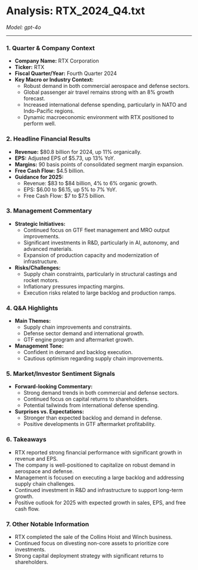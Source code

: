 # Analysis: RTX_2024_Q4.txt

*Model: gpt-4o*

---

### 1. Quarter & Company Context
- **Company Name:** RTX Corporation
- **Ticker:** RTX
- **Fiscal Quarter/Year:** Fourth Quarter 2024
- **Key Macro or Industry Context:**
  - Robust demand in both commercial aerospace and defense sectors.
  - Global passenger air travel remains strong with an 8% growth forecast.
  - Increased international defense spending, particularly in NATO and Indo-Pacific regions.
  - Dynamic macroeconomic environment with RTX positioned to perform well.

### 2. Headline Financial Results
- **Revenue:** $80.8 billion for 2024, up 11% organically.
- **EPS:** Adjusted EPS of $5.73, up 13% YoY.
- **Margins:** 90 basis points of consolidated segment margin expansion.
- **Free Cash Flow:** $4.5 billion.
- **Guidance for 2025:**
  - Revenue: $83 to $84 billion, 4% to 6% organic growth.
  - EPS: $6.00 to $6.15, up 5% to 7% YoY.
  - Free Cash Flow: $7 to $7.5 billion.

### 3. Management Commentary
- **Strategic Initiatives:**
  - Continued focus on GTF fleet management and MRO output improvements.
  - Significant investments in R&D, particularly in AI, autonomy, and advanced materials.
  - Expansion of production capacity and modernization of infrastructure.
- **Risks/Challenges:**
  - Supply chain constraints, particularly in structural castings and rocket motors.
  - Inflationary pressures impacting margins.
  - Execution risks related to large backlog and production ramps.

### 4. Q&A Highlights
- **Main Themes:**
  - Supply chain improvements and constraints.
  - Defense sector demand and international growth.
  - GTF engine program and aftermarket growth.
- **Management Tone:**
  - Confident in demand and backlog execution.
  - Cautious optimism regarding supply chain improvements.

### 5. Market/Investor Sentiment Signals
- **Forward-looking Commentary:**
  - Strong demand trends in both commercial and defense sectors.
  - Continued focus on capital returns to shareholders.
  - Potential tailwinds from international defense spending.
- **Surprises vs. Expectations:**
  - Stronger than expected backlog and demand in defense.
  - Positive developments in GTF aftermarket profitability.

### 6. Takeaways
- RTX reported strong financial performance with significant growth in revenue and EPS.
- The company is well-positioned to capitalize on robust demand in aerospace and defense.
- Management is focused on executing a large backlog and addressing supply chain challenges.
- Continued investment in R&D and infrastructure to support long-term growth.
- Positive outlook for 2025 with expected growth in sales, EPS, and free cash flow.

### 7. Other Notable Information
- RTX completed the sale of the Collins Hoist and Winch business.
- Continued focus on divesting non-core assets to prioritize core investments.
- Strong capital deployment strategy with significant returns to shareholders.